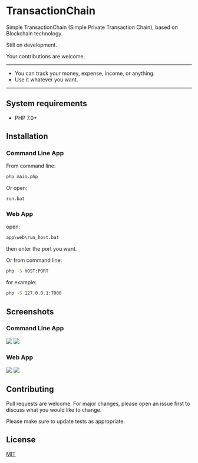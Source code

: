 # TransactionChain
Simple TransactionChain (Simple Private Transaction Chain), based on Blockchain technology.

Still on development.

Your contributions are welcome.

---------------------------

* You can track your money, expense, income, or anything.
* Use it whatever you want.

---------------------------

## System requirements
* PHP 7.0+


## Installation
### Command Line App
From command line:
```cmd
php main.php
```
Or open:
```bat
run.bat
```

### Web App
open:
```bat
app\web\run_host.bat
```
then enter the port you want.

Or from command line:
```cmd
php -S HOST:PORT
```

for example:
```cmd
php -S 127.0.0.1:7000
```

## Screenshots
### Command Line App
<img src="https://lh3.googleusercontent.com/-8FHv2RN_KJ0/XqAcINWEdYI/AAAAAAAAFBw/8iI6TD-xda0ISYu605I3m_MnSh_uDDI_ACNcBGAsYHQ/s0/1tc_n.png">
<img src="https://lh3.googleusercontent.com/-Wvth1GCMSII/XqAcIYQcFqI/AAAAAAAAFB0/HqbhsYTZy5o1NOyaNr-tkjl4MwMHNUsrQCNcBGAsYHQ/s0/2tc_n.png">

### Web App
<img src="https://lh3.googleusercontent.com/-BtYnGg2LBZQ/XqHnz78zzrI/AAAAAAAAFCE/UliJv8DaxEcVeix_GT8nlLfx-DsM2zVLQCNcBGAsYHQ/s0/screenshot-127.0.0.1_7000-2020.04.23-20_57_47.png">
<img src="https://lh3.googleusercontent.com/-tg9Ourve0FA/XqHn3rjK2mI/AAAAAAAAFCI/7C1dx1t_i6ocrtV14tL4DDuKOclO1WivQCNcBGAsYHQ/s0/screenshot-127.0.0.1_7000-2020.04.23-20_59_10.png">


## Contributing
Pull requests are welcome. For major changes, please open an issue first to discuss what you would like to change.

Please make sure to update tests as appropriate.


## License
[MIT](https://choosealicense.com/licenses/mit/)
